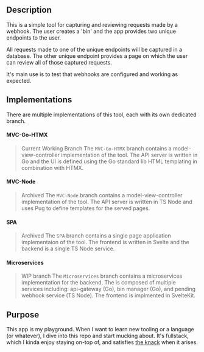 ## Description

This is a simple tool for capturing and reviewing requests made by a webhook.
The user creates a 'bin' and the app provides two unique endpoints to the user.

All requests made to one of the unique endpoints will be captured in a database.
The other unique endpoint provides a page on which the user can review all of those captured requests.

It's main use is to test that webhooks are configured and working as expected.

## Implementations

There are multiple implementations of this tool, each with its own dedicated branch.

#### MVC-Go-HTMX

> Current Working Branch
The `MVC-Go-HTMX` branch contains a model-view-controller implementation of the
tool. The API server is written in Go and the UI is defined using the Go standard
lib HTML templating in combination with HTMX.

#### MVC-Node

> Archived
The `MVC-Node` branch contains a model-view-controller implementation of the tool.
The API server is written in TS Node and uses Pug to define templates for the served pages.

#### SPA

> Archived
The `SPA` branch contains a single page application implementaion of the tool.
The frontend is written in Svelte and the backend is a single TS Node service.

#### Microservices

> WIP branch
The `Microservices` branch contains a microservices implementation for the backend.
The is composed of multiple services including: api-gateway (Go), bin manager (Go), and pending webhook service (TS Node).
The frontend is implmented in SvelteKit.

## Purpose

This app is my playground. When I want to learn new tooling or a language (or whatever),
I dive into this repo and start mucking about.
It's fullstack, which I kinda enjoy staying on-top of, and satisfies
[the knack](https://www.youtube.com/watch?v=g8vHhgh6oM0) when it arises.
